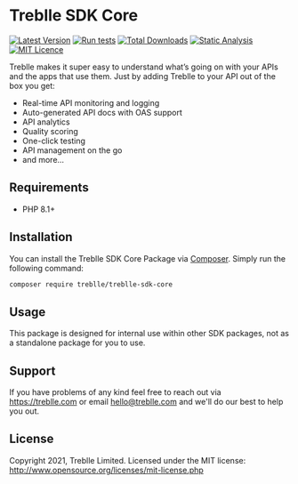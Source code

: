 # Treblle SDK Core

[![Latest Version](https://img.shields.io/packagist/v/treblle/treblle-sdk-core)](https://packagist.org/packages/treblle/treblle-sdk-core)
[![Run tests](https://github.com/Treblle/treblle-sdk-core/actions/workflows/tests.yml/badge.svg)](https://github.com/Treblle/treblle-sdk-core/actions/workflows/tests.yml)
[![Total Downloads](https://img.shields.io/packagist/dt/treblle/treblle-sdk-core)](https://packagist.org/packages/treblle/treblle-sdk-core)
[![Static Analysis](https://github.com/Treblle/treblle-sdk-core/actions/workflows/static-analysis.yml/badge.svg)](https://github.com/Treblle/treblle-sdk-core/actions/workflows/static-analysis.yml)
[![MIT Licence](https://img.shields.io/packagist/l/treblle/treblle-sdk-core)](LICENSE.md)

Treblle makes it super easy to understand what’s going on with your APIs and the apps that use them. Just by adding
Treblle to your API out of the box you get:

* Real-time API monitoring and logging
* Auto-generated API docs with OAS support
* API analytics
* Quality scoring
* One-click testing
* API management on the go
* and more...

## Requirements

* PHP 8.1+

## Installation

You can install the Treblle SDK Core Package via [Composer](http://getcomposer.org/). Simply run the following command:

```bash
composer require treblle/treblle-sdk-core
```

## Usage

This package is designed for internal use within other SDK packages, not as a standalone package for you to use.

## Support

If you have problems of any kind feel free to reach out via <https://treblle.com> or email hello@treblle.com and we'll
do our best to help you out.

## License

Copyright 2021, Treblle Limited. Licensed under the MIT license:
http://www.opensource.org/licenses/mit-license.php
